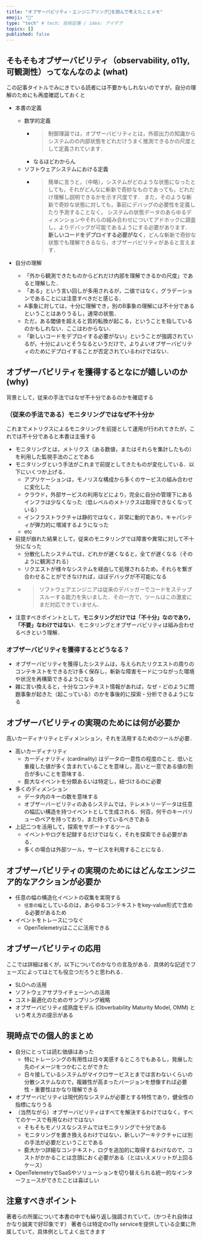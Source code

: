 ```yaml
---
title: "オブザーバビリティ・エンジニアリング🐺を読んで考えたことメモ"
emoji: "🎈"
type: "tech" # tech: 技術記事 / idea: アイデア
topics: []
published: false
---
```


## そもそもオブザーバビリティ（observability, o11y, 可観測性）ってなんなのよ (what)

この記事タイトルでみにきている読者には不要かもしれないのですが，自分の理解のためにも再度確認しておくと

- 本書の定義
    - 数学的定義
        - > 制御理論では，オブザーバビリティとは，外部出力の知識からシステムのの内部状態をどれだけうまく推測できるかの尺度として定義されています．
        - なるほどわからん
    - ソフトウェアシステムにおける定義
        - > 簡単に言うと，（中略），システムがどのような状態になったとしても，それがどんなに斬新で奇妙なものであっても，どれだけ理解し説明できるかを示す尺度です．
            また，そのような斬新で奇妙な状態に対しても，事前にデバッグの必要性を定義したり予測することなく，
            システムの状態データのあらゆるディメンションやそれらの組み合わせについてアドホックに調査し，よりデバッグが可能であるようにする必要があります．
            **新しいコードをデプロイする必要がなく**，どんな斬新で奇妙な状態でも理解できるなら，オブザーバビリティがあると言えます．

- 自分の理解
    - 「外から観測できたものからどれだけ内部を理解できるかの尺度」であると理解した．
    - 「ある」という言い回しが多用されるが，二値ではなく，グラデーションであることには注意すべきだと感じる．
    - A事象に対しては，十分に理解でき，別のB事象の理解には不十分であるということはありうるし，通常の状態．
    - ただ，ある閾値を超えると質的転換が起こる，ということを指しているのかもしれない．ここはわからない．
    - 「新しいコードをデプロイする必要がない」ということが強調されているが，十分によいとそうなるというだけで，よりよいオブザーバビリティのためにデプロイすることが否定されているわけではない．


## オブザーバビリティを獲得するとなにが嬉しいのか (why)

背景として，従来の手法ではなぜ不十分であるのかを確認する


### （従来の手法である）モニタリングではなぜ不十分か

これまでメトリクスによるモニタリングを前提として運用が行われてきたが，これでは不十分であると本書は主張する
- モニタリングとは，メトリクス（ある数値，またはそれらを集計したもの）を利用した監視手法のことである
- モニタリングという手法がこれまで前提としてきたものが変化している．以下にいくつか上げる．
    - アプリケーションは，モノリスな構成から多くのサービスの組み合わせに変化した
    - クラウド，外部サービスの利用などにより，完全に自分の管理下にあるインフラは少なくなった（低レベルのメトリクスは取得できなくなっている）
    - インフラストラクチャは静的ではなく，非常に動的であり，キャパシティが弾力的に増減するようになった
    - etc
- 前提が崩れた結果として，従来のモニタリングでは障害や異常に対して不十分になった
    - 分散化したシステムでは，どれかが遅くなると，全てが遅くなる（そのように観測される）
    - リクエストが様々なシステムを経由して処理されるため，それらを繋ぎ合わせることができなければ，ほぼデバッグが不可能になる
    - > ソフトウェアエンジニアは従来のデバッガーでコードをステップスルーする能力を失いました．その一方で，ツールはこの激変にまだ対応できていません．
- 注意すべきポイントとして，**モニタリングだけでは「不十分」なのであり，「不要」なわけではない**．モニタリングとオブザーバビリティは組み合わせるべきという理解．


### オブザーバビリティを獲得するとどうなる？

- オブザーバビリティを獲得したシステムは，与えられたリクエストの周りのコンテキストをできるだけ多く保存し，斬新な障害モードにつながった環境や状況を再構築できるようになる
- 雑に言い換えると，十分なコンテキスト情報があれば，なぜ・どのように問題事象が起きた（起こっている）のかを事後的に探索・分析できるようになる


## オブザーバビリティの実現のためには何が必要か

高いカーディナリティとディメンション，それを活用するためのツールが必要．
- 高いカーディナリティ
    - カーディナリティ (cardinality) はデータの一意性の程度のこと．低いと重複した値が多く含まれていることを意味し，高いと一意である値の割合が多いことを意味する．
    - 膨大なイベントを分類あるいは特定し，紐づけるのに必要
- 多くのディメンション
    - データ内のキーの数を意味する
    - オブザーバービリティのあるシステムでは，テレメトリーデータは任意の幅広い構造を持つイベントとして生成される．何百，何千のキーバリューのペアを持っており，また持っているべきである
- 上記二つを活用して，探索をサポートするツール
    - イベントやログを記録するだけではなく，それを探索できる必要がある．
    - 多くの場合は外部ツール，サービスを利用することになる．


## オブザーバビリティの実現のためにはどんなエンジニア的なアクションが必要か

- 任意の幅の構造化イベントの収集を実現する
    - `任意の幅`としているのは，あらゆるコンテキストをkey-value形式で含める必要があるため
- イベントをトレースにつなぐ
    - OpenTelemetryはここに活用できる


## オブザーバビリティの応用

ここでは詳細は省くが，以下についてのかなりの言及がある．具体的な記述でフェーズによってはとても役立つだろうと思われる．
- SLOへの活用
- ソフトウェアサプライチェーンへの活用
- コスト最適化のためのサンプリング戦略
- オブザーバビリティ成熟度モデル (Obverbability Maturity Model, OMM) という考え方の提示がある


## 現時点での個人的まとめ

- 自分にとっては読む価値はあった
    - 特にトレーシングの有用性は日々実感するところでもあるし，発展した先のイメージをつかむことができた
    - 日々接しているシステムがマイクロサービスとまでは言わないくらいの分散システムなので，複雑性が高まったバージョンを想像すれば必要性・重要性はかなり理解できる
- オブザーバビリティは現代的なシステムが必要とする特性であり，健全性の指標になりうる
- （当然ながら）オブザーバビリティはすべてを解決するわけではなく，すべてのケースで有用なわけではない
    - そもそもモノリスなシステムではモニタリングで十分である
    - モニタリングを置き換えるわけではない，新しいアーキテクチャには別の手法が必要だということである
    - 膨大かつ詳細なコンテキスト，ログを追加的に取得するわけなので，コストがかかることは念頭におく必要がある（とはいえメリットが上回るケース）
- OpenTelemetryでSaaSやソリューションを切り替えられる統一的なインターフェースができたことは喜ばしい


## 注意すべきポイント

著者らの所属について本書の中でも繰り返し強調されていて，（かつそれ自体はかなり誠実で好印象です）
著者らは特定のo11y serviceを提供している企業に所属していて，具体例としてよく出てきます
